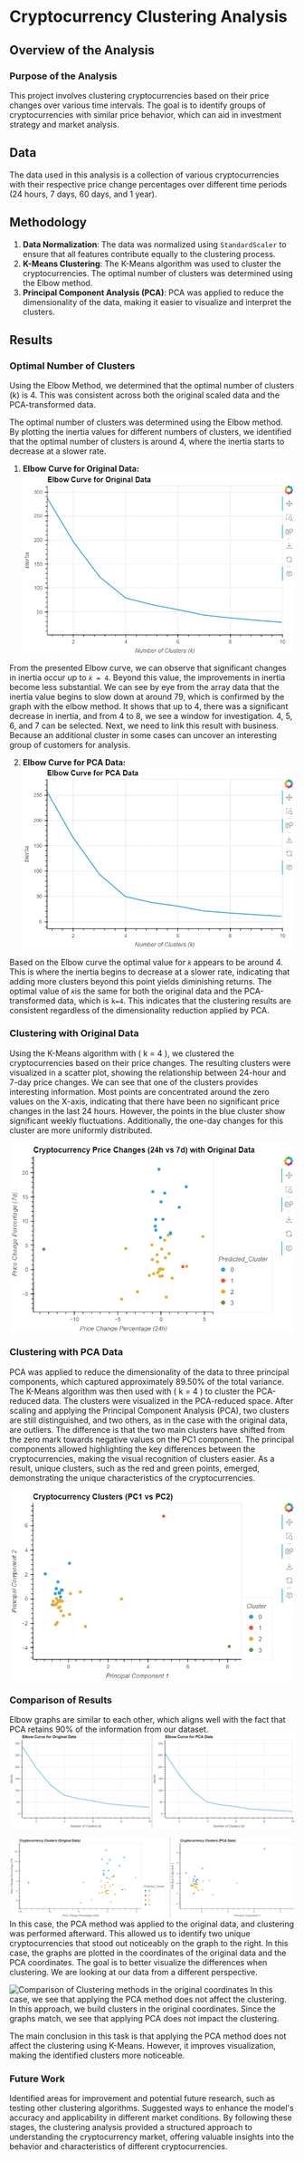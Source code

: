 # Cryptocurrency Clustering Analysis

## Overview of the Analysis

### Purpose of the Analysis

This project involves clustering cryptocurrencies based on their price changes over various time intervals. The goal is to identify groups of cryptocurrencies with similar price behavior, which can aid in investment strategy and market analysis.

## Data
The data used in this analysis is a collection of various cryptocurrencies with their respective price change percentages over different time periods (24 hours, 7 days, 60 days, and 1 year).

## Methodology

1. **Data Normalization**: The data was normalized using `StandardScaler` to ensure that all features contribute equally to the clustering process.
2. **K-Means Clustering**: The K-Means algorithm was used to cluster the cryptocurrencies. The optimal number of clusters was determined using the Elbow method.
3. **Principal Component Analysis (PCA)**: PCA was applied to reduce the dimensionality of the data, making it easier to visualize and interpret the clusters.

## Results

### Optimal Number of Clusters
Using the Elbow Method, we determined that the optimal number of clusters (k) is 4. This was consistent across both the original scaled data and the PCA-transformed data.

The optimal number of clusters was determined using the Elbow method. By plotting the inertia values for different numbers of clusters, we identified that the optimal number of clusters is around 4, where the inertia starts to decrease at a slower rate.

1. **Elbow Curve for Original Data:**
   ![Elbow Curve Original Data](Images/Elbow_origin.png)

From the presented Elbow curve, we can observe that significant changes in inertia occur up to 
`𝑘 = 4`. Beyond this value, the improvements in inertia become less substantial. We can see by eye from the array data that the inertia value begins to slow down at around 79, which is confirmed by the graph with the elbow method. It shows that up to 4, there was a significant decrease in inertia, and from 4 to 8, we see a window for investigation. 4, 5, 6, and 7 can be selected. Next, we need to link this result with business. Because an additional cluster in some cases can uncover an interesting group of customers for analysis.   

2. **Elbow Curve for PCA Data:**
   ![Elbow Curve PCA Data](Images/Elbow_PCA.png)

Based on the Elbow curve the optimal value for `𝑘` appears to be around 4. This is where the inertia begins to decrease at a slower rate, indicating that adding more clusters beyond this point yields diminishing returns.
The optimal value of `𝑘`is the same for both the original data and the PCA-transformed data, which is `k=4`. This indicates that the clustering results are consistent regardless of the dimensionality reduction applied by PCA.

### Clustering with Original Data
Using the K-Means algorithm with \( k = 4 \), we clustered the cryptocurrencies based on their price changes. The resulting clusters were visualized in a scatter plot, showing the relationship between 24-hour and 7-day price changes. We can see that one of the clusters provides interesting information. Most points are concentrated around the zero values on the X-axis, indicating that there have been no significant price changes in the last 24 hours. However, the points in the blue cluster show significant weekly fluctuations. Additionally, the one-day changes for this cluster are more uniformly distributed.


![Clustering Scatter Plot](Images/Clustering_origin.png)

### Clustering with PCA Data
PCA was applied to reduce the dimensionality of the data to three principal components, which captured approximately 89.50% of the total variance. The K-Means algorithm was then used with \( k = 4 \) to cluster the PCA-reduced data. The clusters were visualized in the PCA-reduced space. After scaling and applying the Principal Component Analysis (PCA), two clusters are still distinguished, and two others, as in the case with the original data, are outliers. The difference is that the two main clusters have shifted from the zero mark towards negative values on the PC1 component. The principal components allowed highlighting the key differences between the cryptocurrencies, making the visual recognition of clusters easier. As a result, unique clusters, such as the red and green points, emerged, demonstrating the unique characteristics of the cryptocurrencies.

![Clustering Scatter Plot](Images/Clustering_PCA.png)

### Comparison of Results

Elbow graphs are similar to each other, which aligns well with the fact that PCA retains 90% of the information from our dataset.
![Comparison of Elbow methods](Images/Elbow_comp.png)

![Comparison of Clustering methods](Images/Clusters_comp.png)
In this case, the PCA method was applied to the original data, and clustering was performed afterward. This allowed us to identify two unique cryptocurrencies that stood out noticeably on the graph to the right. In this case, the graphs are plotted in the coordinates of the original data and the PCA coordinates. The goal is to better visualize the differences when clustering. We are looking at our data from a different perspective.

![Comparison of Clustering methods in the original coordinates](Images/Clusters_comp2.png)
In this case, we see that applying the PCA method does not affect the clustering. In this approach, we build clusters in the original coordinates. Since the graphs match, we see that applying PCA does not impact the clustering.

The main conclusion in this task is that applying the PCA method does not affect the clustering using K-Means. However, it improves visualization, making the identified clusters more noticeable.


### Future Work
Identified areas for improvement and potential future research, such as testing other clustering algorithms.
Suggested ways to enhance the model's accuracy and applicability in different market conditions.
By following these stages, the clustering analysis provided a structured approach to understanding the cryptocurrency market, offering valuable insights into the behavior and characteristics of different cryptocurrencies.


